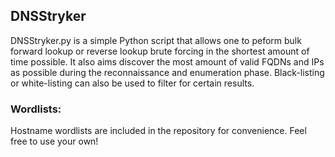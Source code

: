 ## DNSStryker

DNSStryker.py is a simple Python script that allows one to peform bulk forward lookup or reverse lookup brute forcing in the shortest amount of time possible. It also aims discover the most amount of valid FQDNs and IPs as possible during the reconnaissance and enumeration phase. Black-listing or white-listing can also be used to filter for certain results.

### Wordlists:
Hostname wordlists are included in the repository for convenience. Feel free to use your own!
